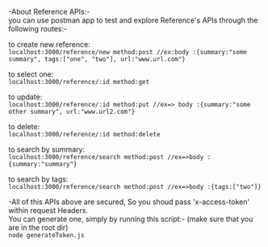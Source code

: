 -About Reference APIs:- <br />
you can use postman app to test and explore Reference's APIs through the following routes:-

to create new reference: <br />
`localhost:3000/reference/new method:post //ex:body :{summary:"some summary", tags:["one", "two"], url:"www.url.com"}`

to select one: <br />
`localhost:3000/reference/:id method:get`

to update: <br />
`localhost:3000/reference/:id method:put //ex=> body :{summary:"some other summary", url:"www.url2.com"}`

to delete: <br />
`localhost:3000/reference/:id method:delete`

to search by summary: <br />
`localhost:3000/reference/search method:post //ex=>body :{summary:"summary"}`

to search by tags: <br />
`localhost:3000/reference/search method:post //ex=>body :{tags:["two"]}`

-All of this APIs above are secured, So you shoud pass 'x-access-token' within request Headers. <br />
You can generate one, simply by running this script:- (make sure that you are in the root dir) <br />
`node generateToken.js`